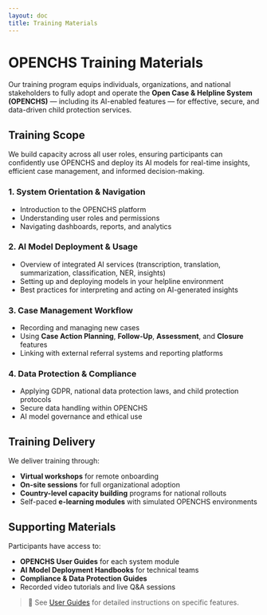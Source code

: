 ```yaml
---
layout: doc
title: Training Materials
---
```


# OPENCHS Training Materials

Our training program equips individuals, organizations, and national stakeholders to fully adopt and operate the **Open Case & Helpline System (OPENCHS)** — including its AI-enabled features — for effective, secure, and data-driven child protection services.

## Training Scope

We build capacity across all user roles, ensuring participants can confidently use OPENCHS and deploy its AI models for real-time insights, efficient case management, and informed decision-making.

### 1. System Orientation & Navigation
- Introduction to the OPENCHS platform
- Understanding user roles and permissions
- Navigating dashboards, reports, and analytics

### 2. AI Model Deployment & Usage
- Overview of integrated AI services (transcription, translation, summarization, classification, NER, insights)
- Setting up and deploying models in your helpline environment
- Best practices for interpreting and acting on AI-generated insights

### 3. Case Management Workflow
- Recording and managing new cases
- Using **Case Action Planning**, **Follow-Up**, **Assessment**, and **Closure** features
- Linking with external referral systems and reporting platforms

### 4. Data Protection & Compliance
- Applying GDPR, national data protection laws, and child protection protocols
- Secure data handling within OPENCHS
- AI model governance and ethical use

## Training Delivery

We deliver training through:
- **Virtual workshops** for remote onboarding
- **On-site sessions** for full organizational adoption
- **Country-level capacity building** programs for national rollouts
- Self-paced **e-learning modules** with simulated OPENCHS environments

## Supporting Materials

Participants have access to:
- **OPENCHS User Guides** for each system module  
- **AI Model Deployment Handbooks** for technical teams  
- **Compliance & Data Protection Guides**  
- Recorded video tutorials and live Q&A sessions  

> 📄 See [User Guides](../../user-guides/operators.md) for detailed instructions on specific features.

